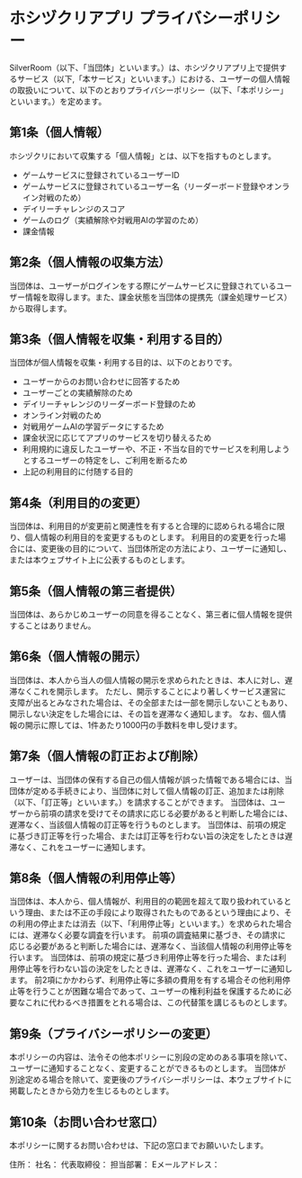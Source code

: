 # ホシヅクリアプリ プライバシーポリシー

SilverRoom（以下、「当団体」といいます。）は、ホシヅクリアプリ上で提供するサービス（以下,「本サービス」といいます。）における、ユーザーの個人情報の取扱いについて、以下のとおりプライバシーポリシー（以下、「本ポリシー」といいます。）を定めます。

## 第1条（個人情報）

ホシヅクリにおいて収集する「個人情報」とは、以下を指すものとします。

- ゲームサービスに登録されているユーザーID
- ゲームサービスに登録されているユーザー名（リーダーボード登録やオンライン対戦のため）
- デイリーチャレンジのスコア
- ゲームのログ（実績解除や対戦用AIの学習のため）
- 課金情報

## 第2条（個人情報の収集方法）

当団体は、ユーザーがログインをする際にゲームサービスに登録されているユーザー情報を取得します。また、課金状態を当団体の提携先（課金処理サービス）から取得します。

## 第3条（個人情報を収集・利用する目的）

当団体が個人情報を収集・利用する目的は、以下のとおりです。

- ユーザーからのお問い合わせに回答するため
- ユーザーごとの実績解除のため
- デイリーチャレンジのリーダーボード登録のため
- オンライン対戦のため
- 対戦用ゲームAIの学習データにするため
- 課金状況に応じてアプリのサービスを切り替えるため
- 利用規約に違反したユーザーや、不正・不当な目的でサービスを利用しようとするユーザーの特定をし、ご利用を断るため
- 上記の利用目的に付随する目的

## 第4条（利用目的の変更）

当団体は、利用目的が変更前と関連性を有すると合理的に認められる場合に限り、個人情報の利用目的を変更するものとします。
利用目的の変更を行った場合には、変更後の目的について、当団体所定の方法により、ユーザーに通知し、または本ウェブサイト上に公表するものとします。

## 第5条（個人情報の第三者提供）

当団体は、あらかじめユーザーの同意を得ることなく、第三者に個人情報を提供することはありません。

## 第6条（個人情報の開示）

当団体は、本人から当人の個人情報の開示を求められたときは、本人に対し、遅滞なくこれを開示します。
ただし、開示することにより著しくサービス運営に支障が出るとみなされた場合は、その全部または一部を開示しないこともあり、開示しない決定をした場合には、その旨を遅滞なく通知します。
なお、個人情報の開示に際しては、1件あたり1000円の手数料を申し受けます。

## 第7条（個人情報の訂正および削除）

ユーザーは、当団体の保有する自己の個人情報が誤った情報である場合には、当団体が定める手続きにより、当団体に対して個人情報の訂正、追加または削除（以下、「訂正等」といいます。）を請求することができます。
当団体は、ユーザーから前項の請求を受けてその請求に応じる必要があると判断した場合には、遅滞なく、当該個人情報の訂正等を行うものとします。
当団体は、前項の規定に基づき訂正等を行った場合、または訂正等を行わない旨の決定をしたときは遅滞なく、これをユーザーに通知します。

## 第8条（個人情報の利用停止等）

当団体は、本人から、個人情報が、利用目的の範囲を超えて取り扱われているという理由、または不正の手段により取得されたものであるという理由により、その利用の停止または消去（以下、「利用停止等」といいます。）を求められた場合には、遅滞なく必要な調査を行います。
前項の調査結果に基づき、その請求に応じる必要があると判断した場合には、遅滞なく、当該個人情報の利用停止等を行います。
当団体は、前項の規定に基づき利用停止等を行った場合、または利用停止等を行わない旨の決定をしたときは、遅滞なく、これをユーザーに通知します。
前2項にかかわらず、利用停止等に多額の費用を有する場合その他利用停止等を行うことが困難な場合であって、ユーザーの権利利益を保護するために必要なこれに代わるべき措置をとれる場合は、この代替策を講じるものとします。

## 第9条（プライバシーポリシーの変更）

本ポリシーの内容は、法令その他本ポリシーに別段の定めのある事項を除いて、ユーザーに通知することなく、変更することができるものとします。
当団体が別途定める場合を除いて、変更後のプライバシーポリシーは、本ウェブサイトに掲載したときから効力を生じるものとします。

## 第10条（お問い合わせ窓口）

本ポリシーに関するお問い合わせは、下記の窓口までお願いいたします。

住所：
社名：
代表取締役：
担当部署：
Eメールアドレス：
